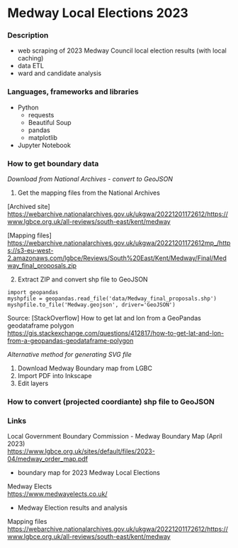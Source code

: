 Medway Local Elections 2023  
===========================  

### Description   
- web scraping of 2023 Medway Council local election results (with local caching)  
- data ETL  
- ward and candidate analysis    


### Languages, frameworks and libraries  
- Python  
	- requests  
	- Beautiful Soup  
	- pandas  
	- matplotlib  
- Jupyter Notebook    



### How to get boundary data  
*Download from National Archives - convert to GeoJSON*
1) Get the mapping files from the National Archives  

[Archived site]
https://webarchive.nationalarchives.gov.uk/ukgwa/20221201172612/https://www.lgbce.org.uk/all-reviews/south-east/kent/medway 


[Mapping files]  
https://webarchive.nationalarchives.gov.uk/ukgwa/20221201172612mp_/https://s3-eu-west-2.amazonaws.com/lgbce/Reviews/South%20East/Kent/Medway/Final/Medway_final_proposals.zip  


2) Extract ZIP and convert shp file to GeoJSON
```
import geopandas
myshpfile = geopandas.read_file('data/Medway_final_proposals.shp')
myshpfile.to_file('Medway.geojson', driver='GeoJSON')
```
Source:
[StackOverflow] How to get lat and lon from a GeoPandas geodataframe polygon
https://gis.stackexchange.com/questions/412817/how-to-get-lat-and-lon-from-a-geopandas-geodataframe-polygon



*Alternative method for generating SVG file*  
1) Download Medway Boundary map from LGBC  
2) Import PDF into Inkscape  
3) Edit layers  


### How to convert (projected coordiante) shp file to GeoJSON

### Links  

Local Government Boundary Commission - Medway Boundary Map (April 2023)  
https://www.lgbce.org.uk/sites/default/files/2023-04/medway_order_map.pdf
- boundary map for 2023 Medway Local Elections  


Medway Elects  
https://www.medwayelects.co.uk/  
- Medway Election results and analysis


Mapping files
https://webarchive.nationalarchives.gov.uk/ukgwa/20221201172612/https://www.lgbce.org.uk/all-reviews/south-east/kent/medway